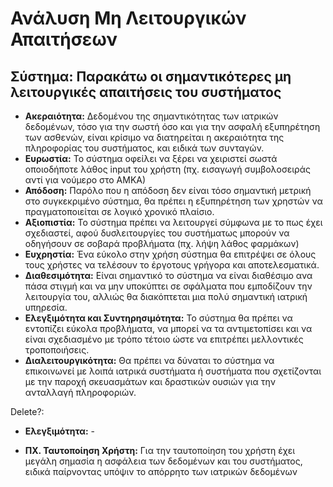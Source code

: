 # Ανάλυση Μη Λειτουργικών Απαιτήσεων
## Σύστημα: Παρακάτω οι σημαντικότερες μη λειτουργικές απαιτήσεις του συστήματος
* **Ακεραιότητα:** Δεδομένου της σημαντικότητας των ιατρικών δεδομένων, τόσο για την σωστή όσο και για την ασφαλή εξυπηρέτηση των ασθενών, είναι κρίσιμο να διατηρείται η ακεραιότητα της πληροφορίας του συστήματος, και ειδικά των συνταγών.
* **Ευρωστία:** Το σύστημα οφείλει να ξέρει να χειριστεί σωστά οποιοδήποτε λάθος input του χρήστη (πχ. εισαγωγή συμβολοσειράς αντί για νούμερο στο ΑΜΚΑ)
* **Απόδοση:** Παρόλο που η απόδοση δεν είναι τόσο σημαντική μετρική στο συγκεκριμένο σύστημα, θα πρέπει η εξυπηρέτηση των χρηστών να πραγματοποιείται σε λογικό χρονικό πλαίσιο.
* **Αξιοπιστία:** Το σύστημα πρέπει να λειτουργεί σύμφωνα με το πως έχει σχεδιαστεί, αφού δυσλειτουργίες του συστήματως μπορούν να οδηγήσουν σε σοβαρά προβλήματα (πχ. λήψη λάθος φαρμάκων)
* **Ευχρηστία:** Ένα εύκολο στην χρήση σύστημα θα επιτρέψει σε όλους τους χρήστες να τελέσουν το έργοτους γρήγορα και αποτελεσματικά.
* **Διαθεσιμότητα:** Είναι σημαντικό το σύστημα να είναι διαθέσιμο ανα πάσα στιγμή και να μην υποκύπτει σε σφάλματα που εμποδίζουν την λειτουργία του, αλλιώς θα διακόπτεται μια πολύ σημαντική ιατρική υπηρεσία. 
* **Ελεγξιμότητα και Συντηρησιμότητα:** Το σύστημα θα πρέπει
να εντοπίζει εύκολα προβλήματα, να μπορεί να τα αντιμετοπίσει και να είναι σχεδιασμένο με τρόπο τέτοιο ώστε να επιτρέπει μελλοντικές τροποποιήσεις. 
* **Διαλειτουργικότητα:** Θα πρέπει να δύναται το σύστημα να επικοινωνεί με λοιπά ιατρικά συστήματα ή συστήματα που σχετίζονται με την παροχή σκευασμάτων και δραστικών ουσιών για την ανταλλαγή πληροφοριών.


Delete?:
* **Ελεγξιμότητα:** -

* **ΠΧ. Ταυτοποίηση Χρήστη:** Για την ταυτοποίηση του χρήστη έχει μεγάλη σημασία η ασφάλεια των δεδομένων και του συστήματος, ειδικά παίρνοντας υπόψιν το απόρρητο των ιατρικών δεδομένων
